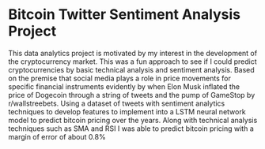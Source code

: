 # Bitcoin Twitter Sentiment Analysis Project
This data analytics project is motivated by my interest in the development of the cryptocurrency market. This was a fun approach to see if I could predict cryptocurrencies by basic technical analysis and sentiment analysis. Based on the premise that social media plays a role in price movements for specific financial instruments evidently  by when Elon Musk inflated the price of Dogecoin through a string of tweets and the pump of GameStop by r/wallstreebets. Using a dataset of tweets with sentiment analytics techniques to develop features to implement into a LSTM neural network model to predict bitcoin pricing over the years. Along with technical analysis techniques such as SMA and RSI I was able to predict bitcoin pricing with a margin of error of about 0.8%
